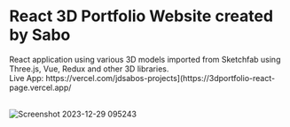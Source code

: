 <h1>React 3D Portfolio Website created by Sabo</h1>
React application using various 3D models imported from Sketchfab using Three.js, Vue, Redux and other 3D libraries.
<br>
Live App: https://vercel.com/jdsabos-projects](https://3dportfolio-react-page.vercel.app/
<br>
<br>

![Screenshot 2023-12-29 095243](https://github.com/JDsabo/3dportfolio-react-page/assets/82731778/8e9af9d1-ca40-4a1f-bdb0-d02e4a8631dd)
